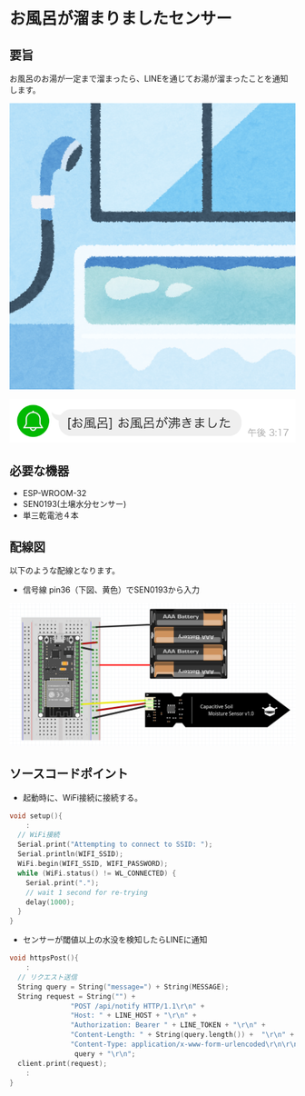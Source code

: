 # お風呂が溜まりましたセンサー

## 要旨

お風呂のお湯が一定まで溜まったら、LINEを通じてお湯が溜まったことを通知します。

![お風呂](/doc/room_ofuro.png)

![通知](/doc/Notify.png)

## 必要な機器

- ESP-WROOM-32
- SEN0193(土壌水分センサー)
- 単三乾電池４本

## 配線図

以下のような配線となります。
- 信号線 pin36（下図、黄色）でSEN0193から入力

![配線図](/doc/配線図.png)

## ソースコードポイント

- 起動時に、WiFi接続に接続する。

``` C++ 
void setup(){
    :
  // WiFi接続
  Serial.print("Attempting to connect to SSID: ");
  Serial.println(WIFI_SSID);
  WiFi.begin(WIFI_SSID, WIFI_PASSWORD);
  while (WiFi.status() != WL_CONNECTED) {
    Serial.print(".");
    // wait 1 second for re-trying
    delay(1000);
  }
}
```

- センサーが閾値以上の水没を検知したらLINEに通知

``` C++ 
void httpsPost(){
    :
  // リクエスト送信
  String query = String("message=") + String(MESSAGE);
  String request = String("") +
               "POST /api/notify HTTP/1.1\r\n" +
               "Host: " + LINE_HOST + "\r\n" +
               "Authorization: Bearer " + LINE_TOKEN + "\r\n" +
               "Content-Length: " + String(query.length()) +  "\r\n" + 
               "Content-Type: application/x-www-form-urlencoded\r\n\r\n" +
                query + "\r\n";
  client.print(request);
    :
}
```

